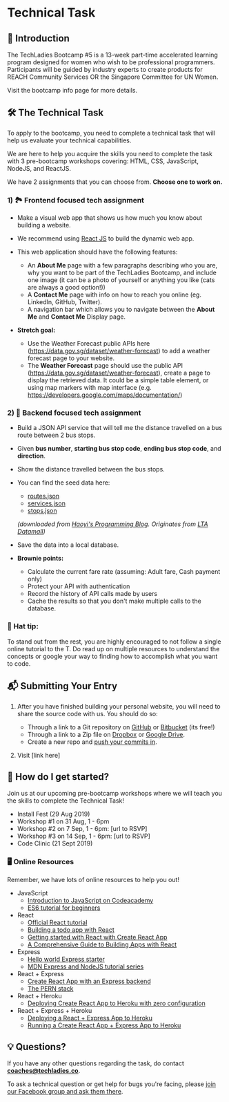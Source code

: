 # Technical Task

## 🥇 Introduction

The TechLadies Bootcamp #5 is a 13-week part-time accelerated learning program designed for women who wish to be professional programmers. Participants will be guided by industry experts to create products for REACH Community Services OR the Singapore Committee for UN Women.

Visit the bootcamp info page for more details.

## 🛠 The Technical Task

To apply to the bootcamp, you need to complete a technical task that will help us evaluate your technical capabilities. 

We are here to help you acquire the skills you need to complete the task with 3 pre-bootcamp workshops covering: HTML, CSS, JavaScript, NodeJS, and ReactJS. 

We have 2 assignments that you can choose from. **Choose one to work on.**

### 1) 🏞 Frontend focused tech assignment

- Make a visual web app that shows us how much you know about building a website.
- We recommend using [React JS](https://reactjs.org/) to build the dynamic web app.
- This web application should have the following features:
	- An **About Me** page with a few paragraphs describing who you are, why you want to be part of the TechLadies Bootcamp, and include one image (it can be a photo of yourself or anything you like (cats are always a good option!))
	- A **Contact Me** page with info on how to reach you online (eg. LinkedIn, GitHub, Twitter).
	- A navigation bar which allows you to navigate between the **About Me** and **Contact Me** Display page.

- **Stretch goal:**
    - Use the Weather Forecast public APIs here (<https://data.gov.sg/dataset/weather-forecast>) to add a weather forecast page to your website.
    - The **Weather Forecast** page should use the public API (<https://data.gov.sg/dataset/weather-forecast>), create a page to display the retrieved data. It could be a simple table element, or using map markers with map interface (e.g. <https://developers.google.com/maps/documentation/>)

### 2) 🚌 Backend focused tech assignment

- Build a JSON API service that will tell me the distance travelled on a bus route between 2 bus stops.
- Given **bus number**, **starting bus stop code**, **ending bus stop code**, and **direction**.
- Show the distance travelled between the bus stops.
- You can find the seed data here:
	- [routes.json](./tech_task/routes.json)
	- [services.json](./tech_task/services.json)
	- [stops.json](./tech_task/stops.json)

	*(downloaded from [Haoyi's Programming Blog](http://www.lihaoyi.com/post/PlanningBusTripswithPythonSingaporesSmartNationAPIs.html). Originates from [LTA Datamall](https://www.mytransport.sg/content/mytransport/home/dataMall.html))*
- Save the data into a local database.

- **Brownie points:**
	- Calculate the current fare rate (assuming: Adult fare, Cash payment only)
	- Protect your API with authentication
	- Record the history of API calls made by users
	- Cache the results so that you don't make multiple calls to the database.

### 🎩 Hat tip:

To stand out from the rest, you are highly encouraged to not follow a single online tutorial to the T. Do read up on multiple resources to understand the concepts or google your way to finding how to accomplish what you want to code.

## 📬 Submitting Your Entry

1. After you have finished building your personal website, you will need to share the source code with us. You should do so:

	- Through a link to a Git repository on [GitHub](https://github.com) or [Bitbucket](https://bitbucket.com) (its free!)
	- Through a link to a Zip file on [Dropbox](https://dropbox.com) or [Google Drive](https://drive.google.com).
	- Create a new repo and [push your commits in](https://help.github.com/en/articles/pushing-commits-to-a-remote-repository).

2. Visit [link here]

## 🎯 How do I get started?

Join us at our upcoming pre-bootcamp workshops where we will teach you the skills to complete the Technical Task! 

- Install Fest (29 Aug 2019)
- Workshop #1 on 31 Aug, 1 - 6pm
- Workshop #2 on 7 Sep, 1 - 6pm: [url to RSVP]
- Workshop #3 on 14 Sep, 1 - 6pm: [url to RSVP]
- Code Clinic (21 Sept 2019)

### 🖥 Online Resources

Remember, we have lots of online resources to help you out!

- JavaScript
	- [Introduction to JavaScript on Codeacademy](https://www.codecademy.com/learn/introduction-to-javascript)
	- [ES6 tutorial for beginners](https://codeburst.io/es6-tutorial-for-beginners-5f3c4e7960be)
- React
	- [Official React tutorial](https://reactjs.org/docs/hello-world.html)
	- [Building a todo app with React](https://scotch.io/tutorials/create-a-simple-to-do-app-with-react)
	- [Getting started with React with Create React App](https://github.com/facebook/create-react-app)
	- [A Comprehensive Guide to Building Apps with React](https://tylermcginnis.com/reactjs-tutorial-a-comprehensive-guide-to-building-apps-with-react/)
- Express
	- [Hello world Express starter](https://expressjs.com/en/starter/hello-world.html)
	- [MDN Express and NodeJS tutorial series](https://developer.mozilla.org/en-US/docs/Learn/Server-side/Express_Nodejs)
- React + Express
	- [Create React App with an Express backend](https://daveceddia.com/create-react-app-express-backend/)
	- [The PERN stack](https://dandreamsofcoding.com/2016/07/25/the-pern-stack/)
- React + Heroku
	- [Deploying Create React App to Heroku with zero configuration](https://blog.heroku.com/deploying-react-with-zero-configuration)
- React + Express + Heroku
	- [Deploying a React + Express App to Heroku](https://daveceddia.com/deploy-react-express-app-heroku/)
	- [Running a Create React App + Express App to Heroku](https://originmaster.com/running-create-react-app-and-express-crae-on-heroku-c39a39fe7851)


## 💡 Questions?

If you have any other questions regarding the task, do contact **coaches@techladies.co**.

To ask a technical question or get help for bugs you're facing, please [join our Facebook group and ask them there](https://www.facebook.com/groups/techladiescode).
